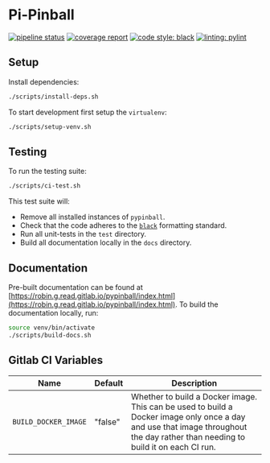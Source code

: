 # Pi-Pinball


[![pipeline status](https://gitlab.com/robin.g.read/pypinball/badges/master/pipeline.svg)](https://gitlab.com/robin.g.read/pypinball/-/commits/master)
[![coverage report](https://gitlab.com/robin.g.read/pypinball/badges/master/coverage.svg)](https://gitlab.com/robin.g.read/pypinball/-/commits/master)
[![code style: black](https://img.shields.io/badge/code%20style-black-000000.svg)](https://github.com/psf/black)
[![linting: pylint](https://img.shields.io/badge/linting-pylint-yellowgreen)](https://github.com/PyCQA/pylint)


## Setup

Install dependencies:

```bash
./scripts/install-deps.sh
```

To start development first setup the `virtualenv`:

```bash
./scripts/setup-venv.sh
```

## Testing

To run the testing suite:

```bash
./scripts/ci-test.sh
```

This test suite will:

- Remove all installed instances of `pypinball`.
- Check that the code adheres to the [`black`](https://black.readthedocs.io/en/stable/) formatting standard.
- Run all unit-tests in the `test` directory.
- Build all documentation locally in the `docs` directory.

## Documentation

Pre-built documentation can be found at [https://robin.g.read.gitlab.io/pypinball/index.html](https://robin.g.read.gitlab.io/pypinball/index.html). 
To build the documentation locally, run:

```bash
source venv/bin/activate
./scripts/build-docs.sh
```

## Gitlab CI Variables

| Name | Default | Description |
|---|---|---|
| `BUILD_DOCKER_IMAGE` | "false" | Whether to build a Docker image. This can be used to build a Docker image only once a day and use that image throughout the day rather than needing to build it on each CI run. |

